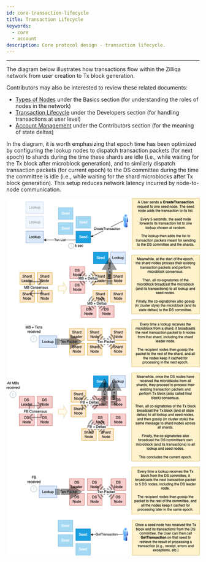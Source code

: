 ```yaml
---
id: core-transaction-lifecycle
title: Transaction Lifecycle
keywords:
  - core
  - account
description: Core protocol design - transaction lifecycle.
---
```


---

The diagram below illustrates how transactions flow within the Zilliqa network
from user creation to Tx block generation.

Contributors may also be interested to review these related documents:

- [Types of Nodes](basics/zilliqa-architecture/basics-zil-nodes) under the Basics section (for
  understanding the roles of nodes in the network)
- [Transaction Lifecycle](developers/transaction-lifecycle/dev-txn-signing) under the Developers
  section (for handling transactions at user level)
- [Account Management](contributors/core-protocol-design/data-layer/core-accounts) under the
  Contributors section (for the meaning of state deltas)

In the diagram, it is worth emphasizing that epoch time has been optimized by
configuring the lookup nodes to dispatch transaction packets (for next epoch) to
shards during the time these shards are idle (i.e., while waiting for the Tx
block after microblock generation), and to similarly dispatch transaction
packets (for current epoch) to the DS committee during the time the committee is
idle (i.e., while waiting for the shard microblocks after Tx block generation).
This setup reduces network latency incurred by node-to-node communication.

![image01](/assets/img/contributors/core/transaction-lifecycle/image01.png)
